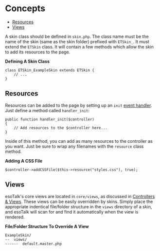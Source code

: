 # Concepts

- [Resources](#resources)
- [Views](#views)

A skin class should be defined in `skin.php`. The class name must be the name of the skin (same as the skin folder) prefixed with `ETSkin_`. It must extend the `ETSkin` class. It will contain a few methods which allow the skin to add its resources to the page.

**Defining A Skin Class**

	class ETSkin_ExampleSkin extends ETSkin {
		// ...
	}

<a name="resources"></a>
## Resources

Resources can be added to the page by setting up an `init` [event handler](/plugins/concepts#events). Just define a method called `handler_init`:

	public function handler_init($controller)
	{
		// Add resources to the $controller here...
	}

Inside of this method, you can add as many resources to the controller as you want. Just be sure to wrap any filenames with the `resource` class method.

**Adding A CSS File**

	$controller->addCSSFile($this->resource("styles.css"), true);

<a name="views"></a>
## Views

esoTalk's core views are located in `core/views`, as discussed in [Controllers & Views](/controllers#views). These views can be easily overridden by skins. Simply place the appropriate indentical file/folder structure in the `views` directory of a skin, and esoTalk will scan for and find it automatically when the view is rendered.

**File/Folder Structure To Override A View**

	ExampleSkin/
	--	views/
	------	default.master.php
